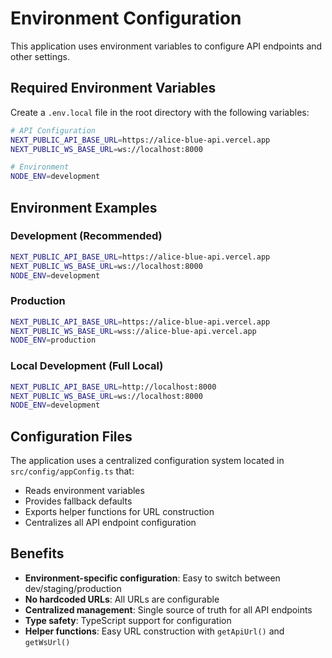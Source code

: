 # Environment Configuration

This application uses environment variables to configure API endpoints and other settings.

## Required Environment Variables

Create a `.env.local` file in the root directory with the following variables:

```bash
# API Configuration
NEXT_PUBLIC_API_BASE_URL=https://alice-blue-api.vercel.app
NEXT_PUBLIC_WS_BASE_URL=ws://localhost:8000

# Environment
NODE_ENV=development
```

## Environment Examples

### Development (Recommended)
```bash
NEXT_PUBLIC_API_BASE_URL=https://alice-blue-api.vercel.app
NEXT_PUBLIC_WS_BASE_URL=ws://localhost:8000
NODE_ENV=development
```

### Production
```bash
NEXT_PUBLIC_API_BASE_URL=https://alice-blue-api.vercel.app
NEXT_PUBLIC_WS_BASE_URL=wss://alice-blue-api.vercel.app
NODE_ENV=production
```

### Local Development (Full Local)
```bash
NEXT_PUBLIC_API_BASE_URL=http://localhost:8000
NEXT_PUBLIC_WS_BASE_URL=ws://localhost:8000
NODE_ENV=development
```

## Configuration Files

The application uses a centralized configuration system located in `src/config/appConfig.ts` that:

- Reads environment variables
- Provides fallback defaults
- Exports helper functions for URL construction
- Centralizes all API endpoint configuration

## Benefits

- **Environment-specific configuration**: Easy to switch between dev/staging/production
- **No hardcoded URLs**: All URLs are configurable
- **Centralized management**: Single source of truth for all API endpoints
- **Type safety**: TypeScript support for configuration
- **Helper functions**: Easy URL construction with `getApiUrl()` and `getWsUrl()`
